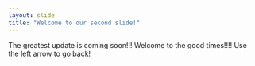 ```yaml
---
layout: slide
title: "Welcome to our second slide!"
---
```

The greatest update is coming soon!!!
Welcome to the good times!!!!
Use the left arrow to go back!
